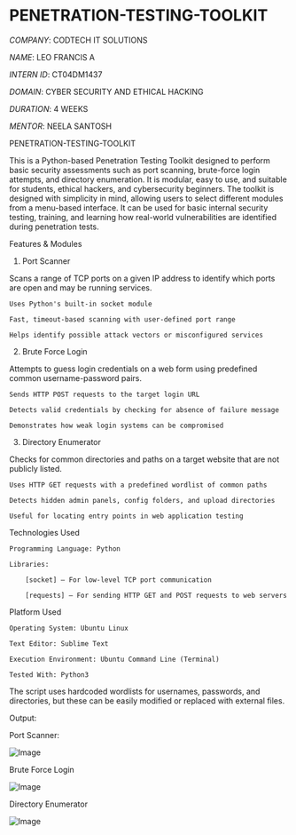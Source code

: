 # PENETRATION-TESTING-TOOLKIT

 *COMPANY*: CODTECH IT SOLUTIONS

 *NAME*: LEO FRANCIS A

 *INTERN ID*: CT04DM1437 

 *DOMAIN*: CYBER SECURITY AND ETHICAL HACKING

 *DURATION*: 4 WEEKS

 *MENTOR*: NEELA SANTOSH

 
PENETRATION-TESTING-TOOLKIT
 
   This is a Python-based Penetration Testing Toolkit designed to perform basic security assessments such as port scanning, brute-force login attempts, and directory enumeration. It is modular, easy to use, and suitable for students, ethical hackers, and cybersecurity beginners.
   The toolkit is designed with simplicity in mind, allowing users to select different modules from a menu-based interface. It can be used for basic internal security testing, training, and learning how real-world vulnerabilities are identified during penetration tests.

Features & Modules

1. Port Scanner

Scans a range of TCP ports on a given IP address to identify which ports are open and may be running services.

    Uses Python's built-in socket module

    Fast, timeout-based scanning with user-defined port range

    Helps identify possible attack vectors or misconfigured services

2. Brute Force Login

Attempts to guess login credentials on a web form using predefined common username-password pairs.

    Sends HTTP POST requests to the target login URL

    Detects valid credentials by checking for absence of failure message

    Demonstrates how weak login systems can be compromised

3. Directory Enumerator

Checks for common directories and paths on a target website that are not publicly listed.

    Uses HTTP GET requests with a predefined wordlist of common paths

    Detects hidden admin panels, config folders, and upload directories

    Useful for locating entry points in web application testing

Technologies Used

    Programming Language: Python 

    Libraries:

        [socket] – For low-level TCP port communication

        [requests] – For sending HTTP GET and POST requests to web servers

Platform Used

    Operating System: Ubuntu Linux

    Text Editor: Sublime Text 

    Execution Environment: Ubuntu Command Line (Terminal)

    Tested With: Python3


The script uses hardcoded wordlists for usernames, passwords, and directories, but these can be easily modified or replaced with external files.

Output:

Port Scanner:

![Image](https://github.com/user-attachments/assets/d74dc42b-9dbc-434d-ac6c-689d8a6e53d5)

Brute Force Login

![Image](https://github.com/user-attachments/assets/4c86620a-4754-4994-9269-837066705db4)

Directory Enumerator 

![Image](https://github.com/user-attachments/assets/3c25477d-14f7-4ce5-af0f-d2a6ed1a4ab9)

    





